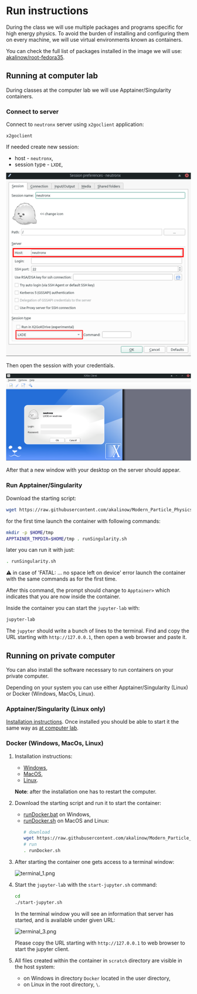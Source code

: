 # Run instructions

During the class we will use multiple packages and programs specific for high energy physics. To avoid the burden of installing and configuring them on every machine, we will use virtual environments known as containers. 

You can check the full list of packages installed in the image we will use: [akalinow/root-fedora35](https://hub.docker.com/r/akalinow/root-fedora35).

## Running at computer lab

During classes at the computer lab we will use Apptainer/Singularity containers. 

### Connect to server 
Connect to `neutronx` server using `x2goclient` application:

```
x2goclient
```

If needed create new session:
- host - `neutronx`,
- session type - `LXDE`,

<img src="x2go_session.png" alt="x2go-seesion" width="600"/>

Then open the session with your credentials.

<img src="x2go_login.png" alt="x2go-login" width="600"/>

After that a new window with your desktop on the server should appear.

### Run Apptainer/Singularity

Download the starting script:

```sh
wget https://raw.githubusercontent.com/akalinow/Modern_Particle_Physics_Experiments/2021_2022/Docker/runSingularity.sh
 ```

for the first time launch the container with following commands:

```sh
mkdir -p $HOME/tmp
APPTAINER_TMPDIR=$HOME/tmp . runSingularity.sh
```

later you can run it with just:

```sh
. runSingularity.sh
```
⚠️ in case of 'FATAL:  ... no space left on device' error launch the container with the same commands as for the first time.


After this command, the prompt should change to `Apptainer>` which indicates that you are now inside the container.

Inside the container you can start the `jupyter-lab` with:

``` sh
jupyter-lab 
```

The `jupyter` should write a bunch of lines to the terminal. Find and copy the URL starting with `http://127.0.0.1`, then open a web browser and paste it.

## Running on private computer

You can also install the software necessary to run containers on your private computer.

Depending on your system you can use either Apptainer/Singularity (Linux) or Docker (Windows, MacOs, Linux).

### Apptainer/Singularity (Linux only)

[Installation instructions](https://apptainer.org/user-docs/master/quick_start.html). Once installed you should be able to start it the same way as [at computer lab](#run-apptainersingularity).

### Docker (Windows, MacOs, Linux)

1. Installation instructions:

    - [Windows](https://docs.docker.com/docker-for-windows/),
    - [MacOS](https://docs.docker.com/docker-for-mac/install/),
    - [Linux](https://docs.docker.com/install/linux/docker-ce/fedora/).
    
    **Note**: after the installation one has to restart the computer.

2. Download the starting script and run it to start the container:
    - [runDocker.bat](runDocker.bat) on Windows,
    - [runDocker.sh](runDocker.sh) on MacOS and Linux:
        ```sh
        # download
        wget https://raw.githubusercontent.com/akalinow/Modern_Particle_Physics_Experiments/2021_2022/Docker/runDocker.sh
        # run
        . runDocker.sh
        ```

3. After starting the container one gets access to a terminal window:

    ![terminal_1.png](terminal_1.png)

4. Start the `jupyter-lab` with the `start-jupyter.sh` command:

    ```sh
    cd
    ./start-jupyter.sh
    ```

    In the terminal window you will see an information that server has started, and is available under given URL:

    ![terminal_3.png](terminal_3.png)

    Please copy the URL starting with `http://127.0.0.1` to web browser to start the jupyter client.

5. All files created within the container in `scratch` directory are visible in the host system:
    - on Windows in directory `Docker` located in the user directory,
    - on Linux in the root directory, `\`.

